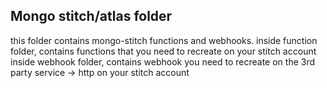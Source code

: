 ## Mongo stitch/atlas folder

this folder contains mongo-stitch functions and webhooks.
inside function folder, contains functions that you need to recreate on your stitch account
inside webhook folder, contains webhook you need to recreate on the 3rd party service -> http on your stitch account
